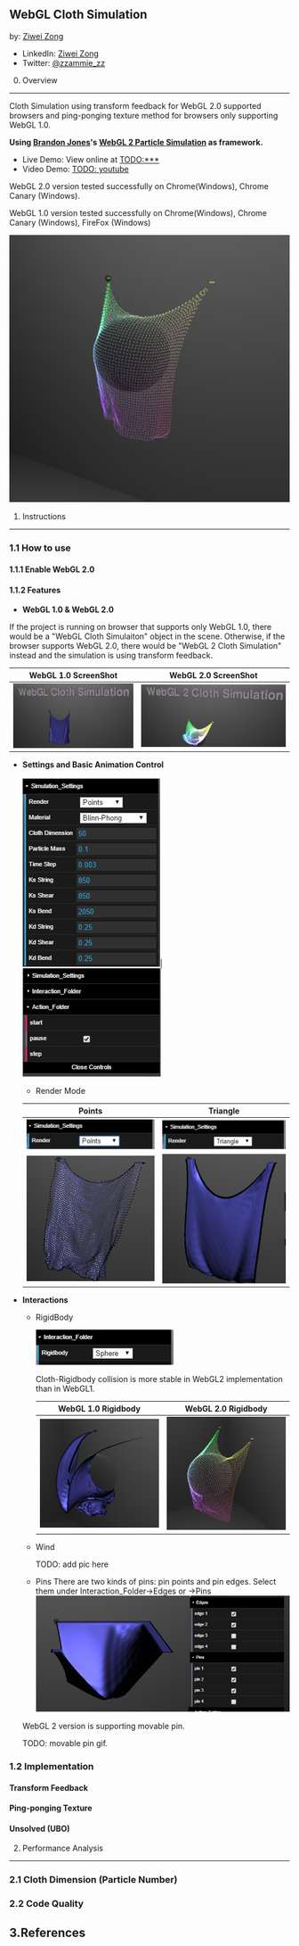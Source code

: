 WebGL Cloth Simulation
--------------------------------------------

by: [Ziwei Zong](https://www.ziweizong.com)

* LinkedIn: [Ziwei Zong](https://www.linkedin.com/in/ziweizong)
* Twitter:  [@zzammie_zz](https://twitter.com/zammie_zz)

0. Overview
--------------------------------------------

Cloth Simulation using transform feedback for WebGL 2.0 supported browsers and ping-ponging texture method for browsers only supporting WebGL 1.0.

**Using [Brandon Jones](https://github.com/toji)'s [WebGL 2 Particle Simulation](https://github.com/toji/webgl2-particles) as framework.**

* Live Demo: View online at [TODO:***]()
* Video Demo: [TODO: youtube]()

WebGL 2.0 version tested successfully on Chrome(Windows), Chrome Canary (Windows).

WebGL 1.0 version tested successfully on Chrome(Windows), Chrome Canary (Windows), FireFox (Windows)

![](Image/image.PNG)

1. Instructions
--------------------------------------------

### 1.1 How to use

#### 1.1.1 Enable WebGL 2.0

#### 1.1.2 Features

* **WebGL 1.0 & WebGL 2.0**

If the project is running on browser that supports only WebGL 1.0, there would be a "WebGL Cloth Simulaiton" object in the scene.
Otherwise, if the browser supports WebGL 2.0, there would be "WebGL 2 Cloth Simulation" instead and the simulation is using transform feedback.

|WebGL 1.0 ScreenShot		|WebGL 2.0 ScreenShot
|:-------------------------:|:-------------------:
|![](Image/WebGL1.PNG)		|![](Image/WebGL2.PNG)

* **Settings and Basic Animation Control**

	![](Image/Settings.PNG)|![](Image/AnimationControl.PNG)

	* Render Mode

	|Points						|Triangle
	|:-------------------------:|:-------------------:
	|![](Image/SettingPoint.PNG)|![](Image/SettingTri.PNG)
	|![](Image/Points.PNG)		|![](Image/Triangles.PNG)

* **Interactions**

	* RigidBody

	  ![](Image/RigidControl.PNG)

	  Cloth-Rigidbody collision is more stable in WebGL2 implementation than in WebGL1.

	  |WebGL 1.0 Rigidbody		|WebGL 2.0 Rigidbody 
	  |:-------------------------:|:-------------------:
	  |![](Image/Rigid1.PNG)		|![](Image/Rigid2.PNG)

	* Wind

	  TODO: add pic here

	* Pins
	There are two kinds of pins: pin points and pin edges. Select them under Interaction_Folder->Edges or ->Pins
	![](Image/pinEdge.PNG)

	WebGL 2 version is supporting movable pin.

	TODO: movable pin gif.

### 1.2 Implementation

#### Transform Feedback

#### Ping-ponging Texture

#### Unsolved (UBO)

2. Performance Analysis
--------------------------------------------

### 2.1 Cloth Dimension (Particle Number)

### 2.2 Code Quality

3.References
--------------------------------------------